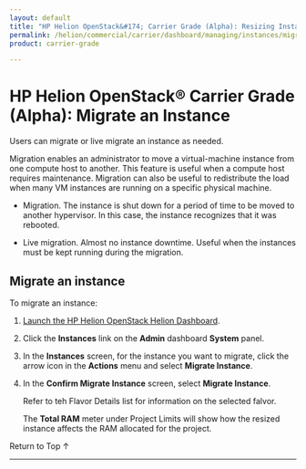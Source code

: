```yaml
---
layout: default
title: "HP Helion OpenStack&#174; Carrier Grade (Alpha): Resizing Instances"
permalink: /helion/commercial/carrier/dashboard/managing/instances/migrate/
product: carrier-grade

---
```

<!--UNDER REVISION-->

<script>

function PageRefresh {
onLoad="window.refresh"
}

PageRefresh();

</script>

<!--
<p style="font-size: small;"> <a href="/helion/commercial/carrier/ga1/install/">&#9664; PREV</a> | <a href="/helion/commercial/carrier/ga1/install-overview/">&#9650; UP</a> | <a href="/helion/commercial/carrier/ga1/">NEXT &#9654;</a></p> 
-->

# HP Helion OpenStack&#174; Carrier Grade (Alpha): Migrate an Instance

Users can migrate or live migrate an instance as needed.

Migration enables an administrator to move a virtual-machine instance from one compute host to another. This feature is useful when a compute host requires maintenance. Migration can also be useful to redistribute the load when many VM instances are running on a specific physical machine. 

* Migration. The instance is shut down for a period of time to be moved to another hypervisor. In this case, the instance recognizes that it was rebooted.

* Live migration. Almost no instance downtime. Useful when the instances must be kept running during the migration.

## Migrate an instance

To migrate an instance:

1. [Launch the HP Helion OpenStack Helion Dashboard](/helion/openstack/carrier/dashboard/login/).

2. Click the **Instances** link on the **Admin** dashboard **System** panel.

3. In the **Instances** screen, for the instance you want to migrate, click the arrow icon in the **Actions** menu and select **Migrate Instance**.

4. In the **Confirm Migrate Instance** screen, select **Migrate Instance**. 

	Refer to teh Flavor Details list for information on the selected falvor.

	The **Total RAM** meter under Project Limits will show how the resized instance affects the RAM allocated for the project.

<p><a href="#top" style="padding:14px 0px 14px 0px; text-decoration: none;"> Return to Top &#8593; </a></p>


----
